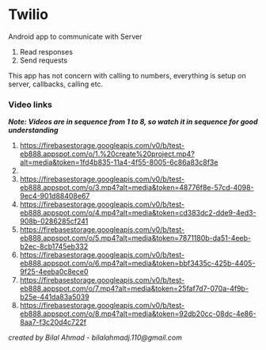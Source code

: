 # Twilio

Android app to communicate with Server
1. Read responses
2. Send requests

This app has not concern with calling to numbers, everything is setup on server, callbacks, calling etc.

### Video links
_**Note: Videos are in sequence from 1 to 8, so watch it in sequence for good understanding**_
1. https://firebasestorage.googleapis.com/v0/b/test-eb888.appspot.com/o/1.%20create%20project.mp4?alt=media&token=1fd4b835-11a4-4f55-8005-6c86a83c8f3e
2. 
3. https://firebasestorage.googleapis.com/v0/b/test-eb888.appspot.com/o/3.mp4?alt=media&token=48776f8e-57cd-4098-9ec4-901d88408e67
4. https://firebasestorage.googleapis.com/v0/b/test-eb888.appspot.com/o/4.mp4?alt=media&token=cd383dc2-dde9-4ed3-908b-0286285cf241
5. https://firebasestorage.googleapis.com/v0/b/test-eb888.appspot.com/o/5.mp4?alt=media&token=7871180b-da51-4eeb-b2ec-8cb1745eb332
6. https://firebasestorage.googleapis.com/v0/b/test-eb888.appspot.com/o/6.mp4?alt=media&token=bbf3435c-425b-4405-9f25-4eeba0c8ece0
7. https://firebasestorage.googleapis.com/v0/b/test-eb888.appspot.com/o/7.mp4?alt=media&token=25faf7d7-070a-4f9b-b25e-441da83a5039
8. https://firebasestorage.googleapis.com/v0/b/test-eb888.appspot.com/o/8.mp4?alt=media&token=92db20cc-08dc-4e86-8aa7-f3c20d4c722f

_created by Bilal Ahmad - bilalahmadj.110@gmail.com_
